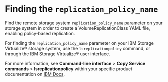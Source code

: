 # Finding the `replication_policy_name`

Find the remote storage system `replication_policy_name` parameter on your storage system in order to create a VolumeReplicationClass YAML file, enabling policy-based replication.

For finding the `replication_policy_name` parameter on your IBM Storage Virtualize® storage system, use the `lsreplicationpolicy` command, or through the IBM Storage Virtualize® user interface.

For more information, see **Command-line interface** > **Copy Service commands** > **lsreplicationpolicy** within your specific product documentation on [IBM Docs](https://www.ibm.com/docs/).

